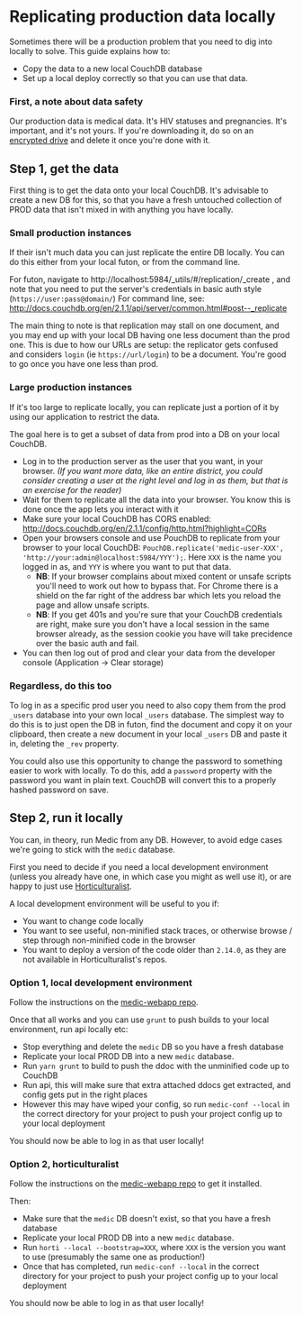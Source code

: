# Replicating production data locally

Sometimes there will be a production problem that you need to dig into locally to solve. This guide explains how to:
 - Copy the data to a new local CouchDB database
 - Set up a local deploy correctly so that you can use that data.

### First, a note about data safety

Our production data is medical data. It's HIV statuses and pregnancies. It's important, and it's not yours. If you're downloading it, do so on an [encrypted drive](../support/securing-computers.md) and delete it once you're done with it.

## Step 1, get the data

First thing is to get the data onto your local CouchDB. It's advisable to create a new DB for this, so that you have a fresh untouched collection of PROD data that isn't mixed in with anything you have locally.

### Small production instances

If their isn't much data you can just replicate the entire DB locally. You can do this either from your local futon, or from the command line.

For futon, navigate to http://localhost:5984/_utils/#/replication/_create , and note that you need to put the server's credentials in basic auth style (`https://user:pass@domain/`)
For command line, see: http://docs.couchdb.org/en/2.1.1/api/server/common.html#post--_replicate

The main thing to note is that replication may stall on one document, and you may end up with your local DB having one less document than the prod one. This is due to how our URLs are setup: the replicator gets confused and considers `login` (ie `https://url/login`) to be a document. You're good to go once you have one less than prod.

### Large production instances

If it's too large to replicate locally, you can replicate just a portion of it by using our application to restrict the data.

The goal here is to get a subset of data from prod into a DB on your local CouchDB.

 - Log in to the production server as the user that you want, in your browser. _(If you want more data, like an entire district, you could consider creating a user at the right level and log in as them, but that is an exercise for the reader)_
 - Wait for them to replicate all the data into your browser. You know this is done once the app lets you interact with it
 - Make sure your local CouchDB has CORS enabled: http://docs.couchdb.org/en/2.1.1/config/http.html?highlight=CORs
 - Open your browsers console and use PouchDB to replicate from your browser to your local CouchDB: `PouchDB.replicate('medic-user-XXX', 'http://your:admin@localhost:5984/YYY');`. Here `XXX` is the name you logged in as, and `YYY` is where you want to put that data.
   - **NB**: If your browser complains about mixed content or unsafe scripts you'll need to work out how to bypass that. For Chrome there is a shield on the far right of the address bar which lets you reload the page and allow unsafe scripts.
   - **NB**: If you get 401s and you're sure that your CouchDB credentials are right, make sure you don't have a local session in the same browser already, as the session cookie you have will take precidence over the basic auth and fail.
 - You can then log out of prod and clear your data from the developer console (Application -> Clear storage)

### Regardless, do this too

To log in as a specific prod user you need to also copy them from the prod `_users` database into your own local `_users` database. The simplest way to do this is to just open the DB in futon, find the document and copy it on your clipboard, then create a new document in your local `_users` DB and paste it in, deleting the `_rev` property.

You could also use this opportunity to change the password to something easier to work with locally. To do this, add a `password` property with the password you want in plain text. CouchDB will convert this to a properly hashed password on save.

## Step 2, run it locally

You can, in theory, run Medic from any DB. However, to avoid edge cases we're going to stick with the `medic` database.

First you need to decide if you need a local development environment (unless you already have one, in which case you might as well use it), or are happy to just use [Horticulturalist](https://github.com/medic/horticulturalist).

A local development environment will be useful to you if:
 - You want to change code locally
 - You want to see useful, non-minified stack traces, or otherwise browse / step through non-minified code in the browser
 - You want to deploy a version of the code older than `2.14.0`, as they are not available in Horticulturalist's repos.

### Option 1, local development environment

Follow the instructions on the [medic-webapp repo](https://github.com/medic/medic-webapp).

Once that all works and you can use `grunt` to push builds to your local environment, run api locally etc:
 - Stop everything and delete the `medic` DB so you have a fresh database
 - Replicate your local PROD DB into a new `medic` database.
 - Run `yarn grunt` to build to push the ddoc with the unminified code up to CouchDB
 - Run api, this will make sure that extra attached ddocs get extracted, and config gets put in the right places
 - However this may have wiped your config, so run `medic-conf --local` in the correct directory for your project to push your project config up to your local deployment

You should now be able to log in as that user locally!

### Option 2, horticulturalist

Follow the instructions on the [medic-webapp repo](https://github.com/medic/horticuluralist) to get it installed.

Then:
 - Make sure that the `medic` DB doesn't exist, so that you have a fresh database
 - Replicate your local PROD DB into a new `medic` database.
 - Run `horti --local --bootstrap=XXX`, where `XXX` is the version you want to use (presumably the same one as production!)
 - Once that has completed, run `medic-conf --local` in the correct directory for your project to push your project config up to your local deployment

You should now be able to log in as that user locally!
